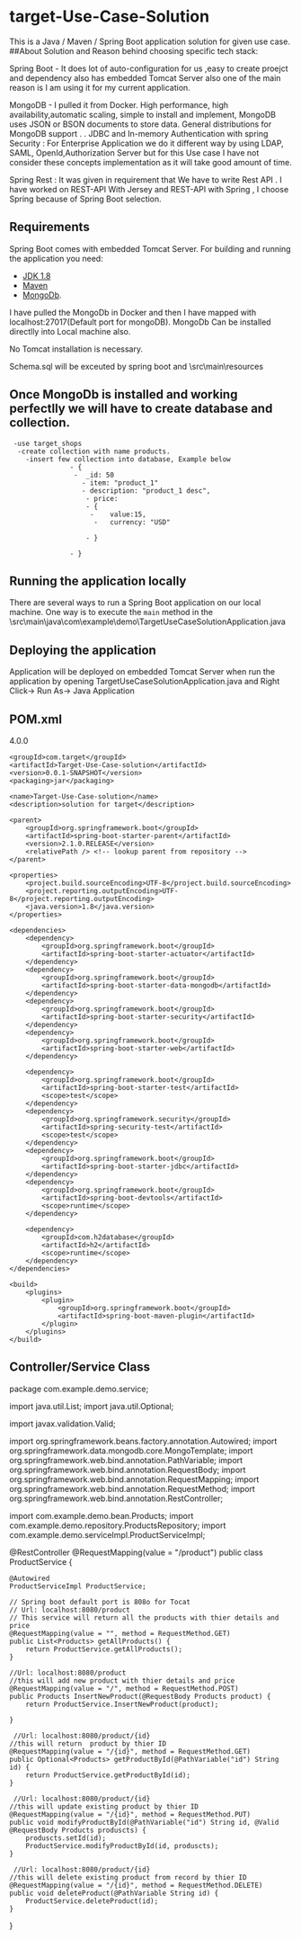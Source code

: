 # target-Use-Case-Solution
   This is a Java / Maven / Spring Boot application solution for given use case.
       ##About Solution and Reason behind choosing specific tech stack:

Spring Boot -           It does lot of auto-configuration for us ,easy to create proejct and dependency also has embedded Tomcat Server also one of the main reason is I am using it for my current application.

MongoDB -    I pulled it from Docker. High performance, high availability,automatic scaling, simple to install and implement, MongoDB uses JSON or BSON documents to store data. General   distributions for MongoDB support .
  .
JDBC and In-memory Authentication with spring Security : For Enterprise Application we do it different way by using LDAP, SAML, OpenId,Authorization Server but for this Use case I have not consider these concepts implementation as it will take good amount of time. 

Spring Rest : It was given in requirement that We have to write Rest API . I have worked on REST-API With Jersey and REST-API with Spring , I choose Spring because of Spring Boot selection. 
       
       

## Requirements
Spring Boot comes with embedded Tomcat Server.
For building and running the application you need:

- [JDK 1.8](http://www.oracle.com/technetwork/java/javase/downloads/jdk8-downloads-2133151.html)
- [Maven ](https://maven.apache.org)
- [MongoDb](https://www.mongodb.com/download-center).

I have pulled the MongoDb in Docker and then I have mapped with localhost:27017(Default port for mongoDB).
MongoDb Can be installed directlly into Local machine also.

No Tomcat installation is necessary.

Schema.sql will be exceuted by spring boot and  \src\main\resources
## Once MongoDb is installed and working perfectlly we will have to create database and collection.
     -use target_shops
      -create collection with name products.
        -insert few collection into database, Example below
                   - {
                    -  _id: 50
                      - item: "product_1"
                      - description: "product_1 desc",
                       - price: 	
                       - {
                        -    value:15,
                         -   currency: "USD"
    
                       - }
     
                   - }



## Running the application locally

There are several ways to run a Spring Boot application on our local machine. 
One way is to execute the `main` method in the  \src\main\java\com\example\demo\TargetUseCaseSolutionApplication.java

## Deploying the application

Application will be deployed on embedded Tomcat Server when run the application by opening TargetUseCaseSolutionApplication.java and Right Click-> Run As-> Java Application

## POM.xml 
<?xml version="1.0" encoding="UTF-8"?>
<project xmlns="http://maven.apache.org/POM/4.0.0"
	xmlns:xsi="http://www.w3.org/2001/XMLSchema-instance"
	xsi:schemaLocation="http://maven.apache.org/POM/4.0.0 http://maven.apache.org/xsd/maven-4.0.0.xsd">
	<modelVersion>4.0.0</modelVersion>

	<groupId>com.target</groupId>
	<artifactId>Target-Use-Case-solution</artifactId>
	<version>0.0.1-SNAPSHOT</version>
	<packaging>jar</packaging>

	<name>Target-Use-Case-solution</name>
	<description>solution for target</description>

	<parent>
		<groupId>org.springframework.boot</groupId>
		<artifactId>spring-boot-starter-parent</artifactId>
		<version>2.1.0.RELEASE</version>
		<relativePath /> <!-- lookup parent from repository -->
	</parent>

	<properties>
		<project.build.sourceEncoding>UTF-8</project.build.sourceEncoding>
		<project.reporting.outputEncoding>UTF-8</project.reporting.outputEncoding>
		<java.version>1.8</java.version>
	</properties>

	<dependencies>
		<dependency>
			<groupId>org.springframework.boot</groupId>
			<artifactId>spring-boot-starter-actuator</artifactId>
		</dependency>
		<dependency>
			<groupId>org.springframework.boot</groupId>
			<artifactId>spring-boot-starter-data-mongodb</artifactId>
		</dependency>
		<dependency>
			<groupId>org.springframework.boot</groupId>
			<artifactId>spring-boot-starter-security</artifactId>
		</dependency>
		<dependency>
			<groupId>org.springframework.boot</groupId>
			<artifactId>spring-boot-starter-web</artifactId>
		</dependency>

		<dependency>
			<groupId>org.springframework.boot</groupId>
			<artifactId>spring-boot-starter-test</artifactId>
			<scope>test</scope>
		</dependency>
		<dependency>
			<groupId>org.springframework.security</groupId>
			<artifactId>spring-security-test</artifactId>
			<scope>test</scope>
		</dependency>
		<dependency>
			<groupId>org.springframework.boot</groupId>
			<artifactId>spring-boot-starter-jdbc</artifactId>
		</dependency>
		<dependency>
			<groupId>org.springframework.boot</groupId>
			<artifactId>spring-boot-devtools</artifactId>
			<scope>runtime</scope>
		</dependency>

		<dependency>
			<groupId>com.h2database</groupId>
			<artifactId>h2</artifactId>
			<scope>runtime</scope>
		</dependency>
	</dependencies>

	<build>
		<plugins>
			<plugin>
				<groupId>org.springframework.boot</groupId>
				<artifactId>spring-boot-maven-plugin</artifactId>
			</plugin>
		</plugins>
	</build>
</project>

## Controller/Service Class
package com.example.demo.service;

import java.util.List;
import java.util.Optional;

import javax.validation.Valid;

import org.springframework.beans.factory.annotation.Autowired;
import org.springframework.data.mongodb.core.MongoTemplate;
import org.springframework.web.bind.annotation.PathVariable;
import org.springframework.web.bind.annotation.RequestBody;
import org.springframework.web.bind.annotation.RequestMapping;
import org.springframework.web.bind.annotation.RequestMethod;
import org.springframework.web.bind.annotation.RestController;

import com.example.demo.bean.Products;
import com.example.demo.repository.ProductsRepository;
import com.example.demo.serviceImpl.ProductServiceImpl;

@RestController
@RequestMapping(value = "/product")
public class ProductService {

	@Autowired
	ProductServiceImpl ProductService;
    
    // Spring boot default port is 808o for Tocat
    // Url: localhost:8080/product
    // This service will return all the products with thier details and price
	@RequestMapping(value = "", method = RequestMethod.GET)
	public List<Products> getAllProducts() {
		return ProductService.getAllProducts();
	}

    //Url: localhost:8080/product
    //this will add new product with thier details and price
	@RequestMapping(value = "/", method = RequestMethod.POST)
	public Products InsertNewProduct(@RequestBody Products product) {
		return ProductService.InsertNewProduct(product);

	}

     //Url: localhost:8080/product/{id}
    //this will return  product by thier ID
	@RequestMapping(value = "/{id}", method = RequestMethod.GET)
	public Optional<Products> getProductById(@PathVariable("id") String id) {
		return ProductService.getProductById(id);
	}

     //Url: localhost:8080/product/{id}
    //this will update existing product by thier ID
	@RequestMapping(value = "/{id}", method = RequestMethod.PUT)
	public void modifyProductById(@PathVariable("id") String id, @Valid @RequestBody Products produscts) {
		produscts.setId(id);
		ProductService.modifyProductById(id, produscts);
	}

     //Url: localhost:8080/product/{id}
    //this will delete existing product from record by thier ID
	@RequestMapping(value = "/{id}", method = RequestMethod.DELETE)
	public void deleteProduct(@PathVariable String id) {
		ProductService.deleteProduct(id);
	}
}

